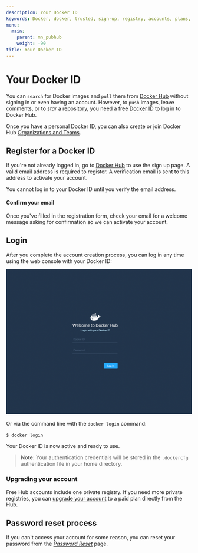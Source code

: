 ```yaml
---
description: Your Docker ID
keywords: Docker, docker, trusted, sign-up, registry, accounts, plans, Dockerfile, Docker Hub, docs, documentation
menu:
  main:
    parent: mn_pubhub
    weight: -90
title: Your Docker ID
---
```


# Your Docker ID

You can `search` for Docker images and `pull` them from [Docker
Hub](https://hub.docker.com) without signing in or even having an
account. However, to `push` images, leave comments, or to *star*
a repository, you need a free [Docker ID](https://hub.docker.com) to log in to Docker Hub.

Once you have a personal Docker ID, you can also create or join
Docker Hub [Organizations and Teams](orgs.md).

## Register for a Docker ID

If you're not already logged in, go to [Docker Hub](https://hub.docker.com)
to use the sign up page.
A valid email address is required to register. A verification email is sent to this address to activate your account.

You cannot log in to your Docker ID until you verify the email address.

#### Confirm your email

Once you've filled in the registration form, check your email for a welcome message asking for
confirmation so we can activate your account.

## Login

After you complete the account creation process, you can log in any time using the web console with your Docker ID:

![Login using the web console](images/login-web.png)

Or via the command line with the `docker login` command:

    $ docker login

Your Docker ID is now active and ready to use.

> **Note:**
> Your authentication credentials will be stored in the `.dockercfg`
> authentication file in your home directory.

### Upgrading your account

Free Hub accounts include one private registry. If you need more private registries, you can [upgrade your account](https://hub.docker.com/account/billing-plans/) to a paid plan directly from the Hub.

## Password reset process

If you can't access your account for some reason, you can reset your password
from the [*Password Reset*](https://hub.docker.com/reset-password/)
page.